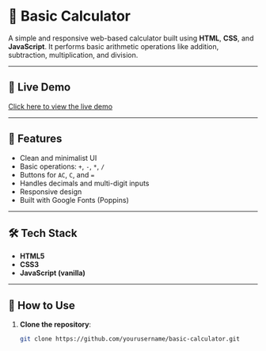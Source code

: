 # 🧮 Basic Calculator

A simple and responsive web-based calculator built using **HTML**, **CSS**, and **JavaScript**. It performs basic arithmetic operations like addition, subtraction, multiplication, and division.

---

## 🔗 Live Demo

[Click here to view the live demo](#) <!-- Replace # with your actual deployed URL if available -->

---

## 📁 Features

- Clean and minimalist UI
- Basic operations: `+`, `-`, `*`, `/`
- Buttons for `AC`, `C`, and `=`
- Handles decimals and multi-digit inputs
- Responsive design
- Built with Google Fonts (Poppins)

---

## 🛠️ Tech Stack

- **HTML5**
- **CSS3**
- **JavaScript (vanilla)**

---

## 🚀 How to Use

1. **Clone the repository**:
   ```bash
   git clone https://github.com/yourusername/basic-calculator.git
